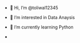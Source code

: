 - 👋 Hi, I’m @toliwal12345
- 👀 I’m interested in Data Anaysis
- 🌱 I’m currently learning Python
  
-

<!---
toliwal12345/toliwal12345 is a ✨ special ✨ repository because its `README.md` (this file) appears on your GitHub profile.
You can click the Preview link to take a look at your changes.
--->
